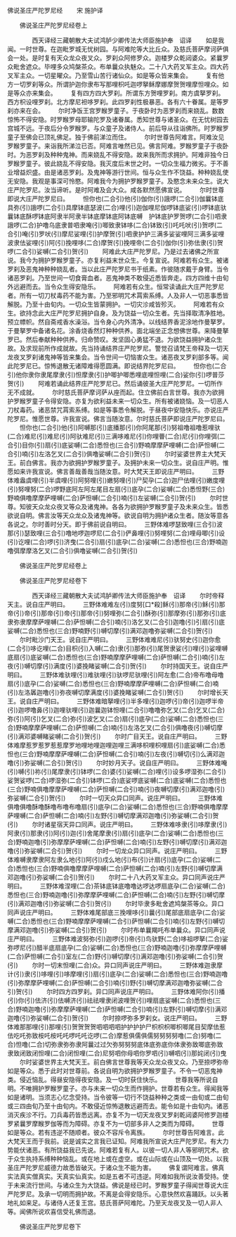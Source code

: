   佛说圣庄严陀罗尼经
　　宋 施护译




　　佛说圣庄严陀罗尼经卷上

　　　　西天译经三藏朝散大夫试鸿胪少卿传法大师臣施护奉　诏译
　　如是我闻。一时世尊。在迦毗罗城无忧树园。与阿难陀等大比丘众。及慈氏菩萨摩诃萨俱会一处。是时复有天众龙众夜叉众。罗刹众阿修罗众。迦楼罗众乾闼婆众。紧曩罗众毗舍遮众。毕哩多众鸠槃茶众。布单曩众执魅众。二十八大药叉军主众。四大药叉军主众。一切星曜众。乃至雪山苦行诸仙众。如是等众皆来集会。
　　复有他方一切罗刹等众。所谓护迦你隶布写那哩枳吒迦啰拏稣摩娜摩贺贺哩摩怛哩众。如是等众亦来集会。
　　复有四方四大罗刹。所谓东方贺哩罗刹。南方虞拏罗刹。西方枳设哩罗刹。北方摩尼袒哆罗刹。此四罗刹性极暴恶。各有六十眷属。是等罗刹亦来在会。
　　尔时净饭王宫罗睺罗童子。于夜卧时为恶罗刹而来娆乱。数数惊怖不得安隐。时罗睺罗母耶输陀罗及诸眷属。悉知世尊与诸圣众。在无忧树园去宫城不远。于夜后分令罗睺罗。与众童子及诸侍人。前后导从往诣佛所。时罗睺罗童子至佛会已顶礼佛足。独于佛前涕泣而住。
　　尔时世尊告阿难言。阿难汝见罗睺罗童子。来诣我所涕泣已否。阿难言唯然已见。佛言阿难。罗睺罗童子于夜卧时。为恶罗刹及种种鬼神。而来娆乱不得安隐。故来我所而求拥护。阿难非独今日罗睺罗童子。彼此娆乱不得安隐。我灭度后末世之时。一切众生福力微劣。于不善业增益炽盛。由是诸恶罗刹。及鬼神等游行世间。恒与众生作不饶益。种种娆乱使无安隐。我观是事深可怜愍。阿难我今为拥护罗睺罗童子。及愍念未来众生。说大庄严陀罗尼。汝当谛听。是时阿难及会大众。咸各默然愿佛宣说。
　　尔时世尊即说大庄严陀罗尼曰。
　　怛你也(二合引)他(引)伽你(引)誐啰(二合引)伽曩钵底具弥(引)誐啰(二合引)具摩钵底瑟波(二合)哩(引)迦伽哩尼伽啰钵底娑(引)啰钵底驮曩钵底酥啰钵底阿隶半阿隶半钵底摩钵底阿钵底嚩　护钵底护罗贺啰(二合引)呬隶誐啰(二合)护噜乌底隶普呬隶唵(引)唧致隶钵哆(二合)钵致(引)吒吒吠(引)贺啰(二合引)唵(引)罗吠(引)摩尼娑哩(引)护摩贺(引)呬隶护护三满多娑娑哩阿三满多娑哩波隶佉娑哩(引)阿(引)挽哩哆(二合)摩贺(引)挽哩帝(二合引)伽你(引)弥佉隶(引)贺啰(二合引)娑嚩(二合引)贺(引)
　　阿难此大庄严陀罗尼。乃是过去诸佛之所宣说。我今为拥护罗睺罗童子。亦复利益末世众生。今复宣说。阿难若有众生。被诸罗刹及恶鬼神种种娆乱者。当以此庄严陀罗尼书于纸素。作彼随求戴于身臂。当令诸恶罗刹。乃至世间一切食膏血者。恶鬼神类不敢侵近悉皆奔走。四方四维十由旬外远避而去。当令众生得安隐乐。
　　阿难若有众生。恒常读诵此大庄严陀罗尼者。所有一切刀杖毒药不能为害。乃至邪明咒术罥索系缚。人及非人一切恶事悉皆解脱。乃至十由旬内。一切众生皆蒙拥护。一切灾沴咸皆殄灭。
　　阿难若有众生。欲持念此大庄严陀罗尼拥护自身。及为饶益一切众生者。先当择取清净胜地。预立幖帜。然自斋戒香水澡浴。当令身心内外清净。以线结界香泥涂地作曼拏罗。于曼拏罗中备诸名花。涂香烧香然灯种种供养。面北端坐正念想佛世尊。来降曼拏罗已。然后奉献种种供养。归命赞叹。发坚固心勇猛不退。为欲饶益拥护诸众生故。及求现前所作成就故。先当持诵结界庄严陀罗尼。警觉召请梵王帝释及一切天龙夜叉罗刹诸鬼神等皆来集会。当令世间一切恼害众生。诸恶夜叉罗刹部多等。闻此陀罗尼已。惊怖退散无诸障难得愿圆满。即说结界陀罗尼曰。
　　怛你也(二合引)他你隶你隶尾摩隶(引)怛摩隶(引)护唧护唧悉哩底哩怛哩(二合)娑你(引)啰普莎贺(引)
　　阿难若诵此结界庄严陀罗尼已。然后诵彼圣大庄严陀罗尼。一切所作无不成就。
　　尔时慈氏菩萨摩诃萨从座而起。住立佛前白言世尊。我亦为欲拥护罗睺罗童子令得安隐。亦复为欲利益未来一切众生。所有被诸娆恼。及一切恶人刀杖毒药。诸恶禁咒罥索系缚。如是等事悉令解脱。于昼夜中安隐快乐。亦说庄严陀罗尼。惟愿世尊。许我宣说。佛言当随汝意。尔时慈氏菩萨即说庄严陀罗尼曰。
　　怛你也(二合引)他(引)阿嚩那(引)底播那(引)你阿尾那(引)努祖噜祖噜惹哩驮(二合)难尼(引)难尼(引)阿驮难尼(引)三满哆难尼(引)你哩瞢(二合)尼(引)你哩弭(二合引)目你(引)扇(引)底娑嚩(二合)悉怛也(三合引)野喃摩摩萨哩嚩(二合)萨怛嚩(二合引)喃(引)左洛乞叉(二合引)俱噜娑嚩(二合引)贺(引)
　　尔时娑婆世界主大梵天王。前白佛言。我亦为欲拥护罗睺罗童子。及拥护未来一切众生。说自庄严明。惟愿如来许我宣说。佛言善哉善哉当随汝意。时大梵天王即说庄严明曰。
　　三野体难盎虞哩(引)半虞哩(引)阿努哩(引)嫩努哩(引)尸契孕(二合)迦尸佉哩(引)嫩度哩(引)努哩努(二合)啰野底阿左阿左尾目左扇(引)底孕(二合)娑嚩(二合)悉怛野(三合)野喃俱噜摩摩萨哩嚩(二合)萨怛嚩(二合引)喃(引)左娑嚩(二合引)贺(引)
　　尔时世尊。知彼天众龙众夜叉等众及诸鬼神。各各为欲拥护罗睺罗童子及未来众生。皆悉欲说自明。佛言汝等天众龙众及诸鬼神等。欲说自明为拥护诸众生者。随汝等意各各说之。尔时善时分天。即于佛前说自明曰。
　　三野体难啰瑟致哩(三合引)波那(引)瑟致哩(三合引)噜地啰迦啰尼(二合引)俨鼻哩(引)努哩努(二合)哩母唧(引)设(引)讫哩(二合)啰(引)济曳(二合引)扇(引)底孕(二合)娑嚩(二合)悉怛也(三合)野喃迦噜弭摩摩洛乞叉(二合引)俱噜娑嚩(二合引)贺(引)

　　佛说圣庄严陀罗尼经卷上



　　佛说圣庄严陀罗尼经卷下

　　　　西天译经三藏朝散大夫试鸿胪卿传法大师臣施护奉　诏译
　　尔时帝释天主。说自庄严明曰。
　　三野体难难左(引)度努[口*殺]稣(引)那帝(引)稣(引)那帝(引)帝(引)那帝(引)帝(引)那帝(引)努哩弥(二合引)酥弥(引)那摩弥(引)那弥(引)底隶弥隶摩摩萨哩嚩(二合)萨怛嚩(二合引)喃(引)洛乞叉(二合引)迦噜(引)引扇(引)底娑嚩(二合)悉怛也(三合)野喃野(引)嚩切摩(引)满邓迦噜弥娑嚩(二合引)贺(引)
　　尔时毗沙门天王。说自庄严明曰。
　　三野体难难尼(引)驮努史(引)迦你愈(二合引)哆讫哩(二合)目枳(引)入嚩(二合)隶(引)那弥(引)尾贺隶娑(引)哩(引)娑哩嚩底扇(引)底娑嚩(二合)悉怛也(三合)野喃摩摩萨哩嚩(二合)萨怛嚩(二合引)喃(引)左夜(引)嚩切摩(引)满度(引)婆挽睹娑嚩(二合引)贺(引)
　　尔时持国天王。说自庄严明曰。
　　三野体难驮哩(引)难驮哩(引)驮啰尼驮哩(引)阿左愈(二合)帝布噜母噜扇(引)底孕(二合)娑嚩(二合)悉怛也(三合)野喃摩摩萨哩嚩(二合)萨怛嚩(二合)喃(引)左洛羼迦噜(引)弥夜嚩切摩满度(引)婆挽睹娑嚩(二合引)贺(引)
　　尔时增长天王。说自庄严明曰。
　　三野体难暗拏哩(引)半多哩(引)迦啰(引)帝(引)迦啰半帝(引)迦啰噜鼻(引)迦哩驮哩(引)迦曩迦钵怛哩(二合引)噜噜弥乞叉(二合)乞叉(二合)弥(引)阿(引)乞叉(二合)弥(引)波乞叉(二合)扇(引)底孕(二合)娑嚩(二合)悉怛也(三合)野喃摩摩萨哩嚩(二合)萨怛嚩(二合)喃(引)左洛乞叉(二合引)俱噜夜(引)嚩切摩(引)满邓婆嚩睹娑嚩(二合引)贺(引)
　　尔时广目天王。说自庄严明曰。
　　三野体难摩惹罗惹罗惹惹摩罗地哩地哩迦哩迦哩三满哆枳哩枳哩扇(引)底娑嚩(二合)悉怛也(三合)野喃摩摩萨哩嚩(二合)萨怛嚩(二合引)喃(引)左夜(引)嚩切(引)么满邓迦噜(引)弥娑嚩(二合引)贺(引)
　　尔时妙月天子。说自庄严明曰。
　　三野体难唵(引)嚩(引)祢(引)尾摩隶(引)钵啰(二合)婆(引)娑嚩(二合)哩(引)设多啰湿弥(二合引)娑贺娑啰(二合)啰湿弥(二合引)钵啰(二合)底娑啰底娑嚩(二合)底娑嚩(二合)悉怛也(三合)野喃俱噜摩摩萨哩嚩(二合)萨怛嚩(二合引)喃(引)夜嚩切摩(引)满邓迦噜(引)弥娑嚩(二合引)贺(引)
　　尔时一切天众异口同声。说庄严明曰。
　　三野体难俱噜俱噜酥噜酥噜布噜布噜扇(引)底孕(二合)娑嚩(二合)悉怛也(三合)野喃俱噜摩摩萨哩嚩(二合)萨怛嚩(二合)喃(引)左野(引)嚩切摩满邓迦噜(引)弥娑嚩(二合引)贺(引)
　　尔时诸星宿天异口同声。说庄严明曰。
　　三野体难哆隶(引)哆摩隶(引)阿隶(引)那隶(引)阿(引)迦(引)舍尾摩隶(引)扇(引)底孕(二合)娑嚩(二合)悉怛也(三合)野喃迦噜(引)弥摩摩萨哩嚩(二合)萨怛嚩(二合)喃(引)左野(引)嚩切摩(引)满邓迦噜(引)弥娑嚩(二合引)贺(引)
　　尔时一切龙众异口同声。说庄严明曰。
　　三野体难嚩隶摩隶阿左隶么地(引)阿(引)戍么地(引)布(引)计扇(引)底孕(二合)娑嚩(二合)悉怛也(三合)野喃俱噜摩摩萨哩嚩(二合)萨怛嚩(二合)喃(引)左野(引)嚩切摩满邓迦噜(引)弥娑嚩(二合引)贺(引)
　　尔时二十八大药叉军主众。异口同声说庄严明曰。
　　三野体难涅哩(二合)茶钵底钵底噜噜达啰达啰扇底孕(二合)娑嚩(二合)悉怛也(三合)野喃迦噜(引)弥摩摩萨哩嚩(二合)萨怛嚩(二合)喃(引)左野(引)嚩切摩(引)满邓迦噜(引)弥娑嚩(二合引)贺(引)
　　尔时毕隶多毗舍遮鸠槃茶等众。异口同声说庄严明曰。
　　三野体难尾部底三挽哩哆(引)曩(引)尾部底扇底孕(二合)娑嚩(二合)悉怛也(三合)野喃摩摩萨哩嚩(二合引)萨怛嚩(二合引)喃(引)左野(引)嚩切摩满邓迦噜(引)弥娑嚩(二合引)贺(引)
　　尔时布单曩羯吒布单曩众。异口同声说庄严明曰。
　　三野体难波努弥(引)迦啰(引)帝(引)鸟驮野(二合)哆祖啰拏(二合)娑弥啰尼(引)醋半底扇底孕(二合)娑嚩(二合)悉怛也(三合)野喃迦噜(引)弥摩摩萨哩嚩(二合)萨怛嚩(二合引)室左(二合)野(引)嚩切摩(引)满邓迦噜(引)弥娑嚩(二合引)贺(引)
　　尔时一切末怛哩(二合)众。异口同声说庄严明曰。
　　三野体难迦隶摩计(引)隶(引)哆哩(引)哆摩哩(引)扇(引)底孕(二合)娑嚩(二合)悉怛也(三合)野喃迦噜(引)弥摩摩萨哩嚩(二合)萨怛嚩(二合引)喃(引)野(引)嚩切摩满邓迦噜弥娑嚩(二合引)贺(引)
　　尔时四方四罗刹。异口同声说庄严明曰。
　　三野体难阿你(引)播(引)你(引)佉济(引)佉嚩济(引)祛祛哩隶闭波哩贺(引)哩扇底娑嚩(二合)悉怛也(三合)野喃迦噜(引)弥摩摩萨哩嚩(二合)萨怛嚩(二合引)喃(引)左野(引)嚩切摩(引)满邓迦噜(引)弥娑嚩(二合引)贺(引)
　　尔时捺啰弥多罗刹女。说庄严明曰。
　　三野体难那那哩(引)那哩(引)贺贺贺贺呬呬呬呬护护护护尸枳枳枳唧枳唧尾目契摩佉惹佉吃吒弥致桉吒桉吒吒啰吒吒讫啰(二合)摩惹俱儒俱儒努努努努噜(二合)努噜(二合)怛噜(二合)切弥隶弥弥隶阿曩过过欠弥努努努底体底弥底你体隶弥致唧底弥致隶致闭致闭怛哩(二合)闭怛哩(二合)尼努呬你母呬你罗呬(引)嚩呬(引)那姹闭(引)曳
　　尔时娑婆世界主大梵天王。前白佛言世尊我等天众龙众夜叉众。乃至捺啰弥帝如是等众。悉于此时对世尊前。各说自明为欲拥护罗睺罗童子。不令一切恶鬼神类。侵近恼乱。得昼安隐得夜安隐。及一切时获住快乐。
　　世尊我等所说自明。不唯拥护罗睺罗童子。亦与未来一切众生而作拥护。世尊若有众生。得闻我等如是诸明。当须志心忆念受持。当令彼等一切行不饶益种种之类或一由旬或二由旬或三四由旬乃至十由旬内。不敢侵近惊怖退散远避而去。能令如是十由旬内。诸恶消灭疾沴不行。刀兵毒药皆悉远离。亦复不为一切天龙夜叉罗刹乾闼婆阿修罗迦楼罗紧曩罗摩睺罗伽等而为障碍。亦复不为一切部多非人之类而为障碍。
　　世尊如是等众。若有违逆不随顺者。彼众不容斥令离族。
　　尔时世尊告阿难言。此大梵天王而于我前。说是诚实之言我已证知。阿难我所宣说大庄严陀罗尼。有大力势能伏诸恶。有所饶益我已先说。阿难若复有人。以彼一切人非人等邪明咒术。欲于众生执持系缚种种恼乱。或在地上或在虚空。或在山际或在山顶及一切处。以我圣庄严陀罗尼威德力故悉皆破灭。于诸众生不能为害。
　　佛复谓阿难言。佛真实法真实僧真实。天真实仙真实。如是五者不可违逆。阿难如我所说汝善受持。使于未来流行世间。与诸众生为大饶益。佛说是经已时。罗睺罗童子得闻世尊说大庄严陀罗尼。及承一切明而拥护故。不离是会得安隐乐。心意快然欢喜踊跃。以头著地礼如来足。与诸侍人还复王宫。慈氏菩萨阿难陀。乃至天龙夜叉及一切人非人等。闻佛所说欢喜信受礼佛而退。

　　佛说圣庄严陀罗尼卷下


